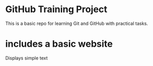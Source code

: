 # GitHub Training Project
This is a basic repo for learning Git and GitHub with practical tasks.
# includes a basic website
Displays simple text
